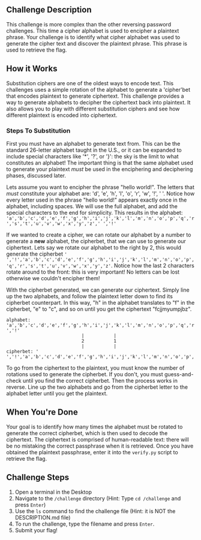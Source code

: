 ## Challenge Description
This challenge is more complex than the other reversing password challenges. This time a cipher alphabet is used to encipher a plaintext phrase. Your challenge is to identify what cipher alphabet was used to generate the cipher text and discover the plaintext phrase. This phrase is used to retrieve the flag.

## How it Works
Substitution ciphers are one of the oldest ways to encode text. This challenges uses a simple rotation of the alphabet to generate a 'cipher'bet that encodes plaintext to generate ciphertext. This challenge provides a way to generate alphabets to decipher the ciphertext back into plaintext. It also allows you to play with different substitution ciphers and see how different plaintext is encoded into ciphertext.


### Steps To Substitution
First you must have an alphabet to generate text from. This can be the standard 26-letter alphabet taught in the U.S., or it can be expanded to include special characters like '\*', '?', or '\}': the sky is the limit to what constitutes an alphabet! The important thing is that the same alphabet used to generate your plaintext *must* be used in the enciphering and deciphering phases, discussed later.

Lets assume you want to encipher the phrase "hello world!". The letters that *must* constitute your alphabet are: 'd', 'e', 'h', 'l', 'o', 'r', 'w', '!', ' '. Notice how every letter used in the phrase "hello world!" appears exactly once in the alphabet, including spaces. We will use the full alphabet, and add the special characters to the end for simplicity. This results in the alphabet: ```'a','b','c','d','e','f','g','h','i','j','k','l','m','n','o','p','q','r','s','t','u','v','w','x','y','z',' ','!'```

If we wanted to create a cipher, we can rotate our alphabet by a number to generate a **new** alphabet, the cipherbet, that we can use to generate our ciphertext. Lets say we rotate our alphabet to the right by 2, this would generate the cipherbet ```' ','!','a','b','c','d','e','f','g','h','i','j','k','l','m','n','o','p','q','r','s','t','u','v','w','x','y','z'```. Notice how the last 2 characters rotate around to the front: this is very important! No letters can be lost otherwise we couldn't encipher them!

With the cipherbet generated, we can generate our ciphertext. Simply line up the two alphabets, and follow the plaintext letter down to find its cipherbet counterpart. In this way, "h" in the alphabet translates to "f" in the cipherbet, "e" to "c", and so on until you get the ciphertext "fcjjmyumpjbz".
```
alphabet:  'a','b','c','d','e','f','g','h','i','j','k','l','m','n','o','p','q','r','s','t','u','v','w','x','y','z',' ','!'
                            |           |
                            2           1
                            |           |
cipherbet: ' ','!','a','b','c','d','e','f','g','h','i','j','k','l','m','n','o','p','q','r','s','t','u','v','w','x','y','z'
```
To go from the ciphertext to the plaintext, you must know the number of rotations used to generate the cipherbet. If you don't, you must guess-and-check until you find the correct cipherbet. Then the process works in reverse. Line up the two alphabets and go from the cipherbet letter to the alphabet letter until you get the plaintext.

## When You're Done
Your goal is to identify how many times the alphabet must be rotated to generate the correct cipherbet, which is then used to decode the ciphertext. The ciphertext is comprised of human-readable text: there will be no mistaking the correct passphrase when it is retrieved. Once you have obtained the plaintext passphrase, enter it into the ```verify.py``` script to retrieve the flag.

## Challenge Steps
1. Open a terminal in the Desktop
2. Navigate to the ```/challenge``` directory (Hint: Type ```cd /challenge``` and press ```Enter```)
3. Use the ```ls``` command to find the challenge file (Hint: it is NOT the DESCRIPTION.md file)
4. To run the challenge, type the filename and press ```Enter```.
5. Submit your flag!